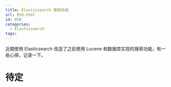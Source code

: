 ```yaml
---
title: Elasticsearch 使用总结
url: 858.html
id: 858
categories:
  - Elasticsearch
tags:
---
```


近期使用 Elasticsearch 改造了之前使用 Lucene 和数据库实现的搜索功能，有一些心得，记录一下。

待定
==
